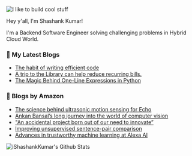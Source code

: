 ![I like to build cool stuff](https://res.cloudinary.com/dt8g3rhcy/image/upload/v1595929574/i_like_to_build_cool_shit._1_nzbwjh.png)

Hey y'all, I'm Shashank Kumar! 

I'm a Backend Software Engineer solving challenging problems in Hybrid Cloud World.

### 📕 My Latest Blogs
<!-- BLOG-POST-LIST:START -->
- [The habit of writing efficient code](https://medium.com/@ishashankkumar/the-habit-of-writing-efficient-code-153b05f04269?source=rss-d24dda280d5f------2)
- [A trip to the Library can help reduce recurring bills.](https://medium.com/swlh/a-trip-to-the-library-can-help-reduce-recurring-bills-23bca495cdf5?source=rss-d24dda280d5f------2)
- [The Magic Behind One-Line Expressions in Python](https://medium.com/swlh/the-magic-behind-one-line-expressions-in-python-816c10180c5c?source=rss-d24dda280d5f------2)
<!-- BLOG-POST-LIST:END -->

### 📕 Blogs by Amazon
<!-- AMAZON-BLOG-POST-LIST:START -->
- [The science behind ultrasonic motion sensing for Echo](https://www.amazon.science/blog/the-science-behind-ultrasonic-motion-sensing-for-echo)
- [Ankan Bansal’s long journey into the world of computer vision](https://www.amazon.science/working-at-amazon/ankan-bansals-long-journey-into-the-world-of-computer-vision)
- [&quot;An accidental project born out of our need to innovate”](https://www.amazon.science/working-at-amazon/an-accidental-project-born-out-of-our-need-to-innovate)
- [Improving unsupervised sentence-pair comparison](https://www.amazon.science/blog/improving-unsupervised-sentence-pair-comparison)
- [Advances in trustworthy machine learning at Alexa AI](https://www.amazon.science/blog/advances-in-trustworthy-machine-learning-at-alexa-ai)
<!-- AMAZON-BLOG-POST-LIST:END -->



<img align="center" alt="iShashankKumar's Github Stats" src="https://github-readme-stats.vercel.app/api?username=ishashankkumar&show_icons=true&hide_border=true" />
